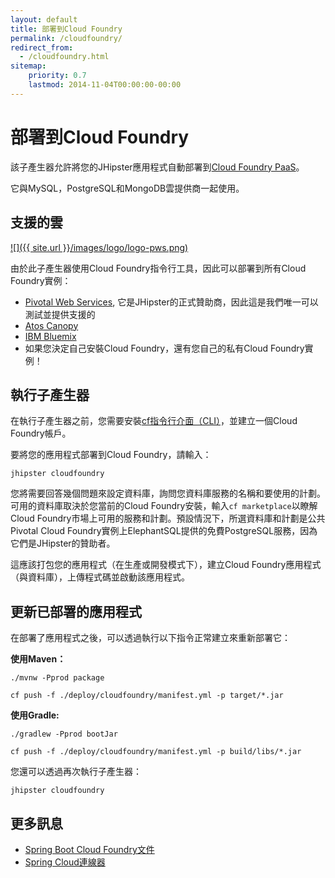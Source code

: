 ```yaml
---
layout: default
title: 部署到Cloud Foundry
permalink: /cloudfoundry/
redirect_from:
  - /cloudfoundry.html
sitemap:
    priority: 0.7
    lastmod: 2014-11-04T00:00:00-00:00
---
```


# 部署到Cloud Foundry

該子產生器允許將您的JHipster應用程式自動部署到[Cloud Foundry PaaS](http://cloudfoundry.org/)。

它與MySQL，PostgreSQL和MongoDB雲提供商一起使用。

## 支援的雲

[![]({{ site.url }}/images/logo/logo-pws.png)](http://run.pivotal.io/)

由於此子產生器使用Cloud Foundry指令行工具，因此可以部署到所有Cloud Foundry實例：

*   [Pivotal Web Services](http://run.pivotal.io/), 它是JHipster的正式贊助商，因此這是我們唯一可以測試並提供支援的
*   [Atos Canopy](https://canopy-cloud.com/)
*   [IBM Bluemix](https://console.ng.bluemix.net/)
*   如果您決定自己安裝Cloud Foundry，還有您自己的私有Cloud Foundry實例！

## 執行子產生器

在執行子產生器之前，您需要安裝[cf指令行介面（CLI）](http://docs.cloudfoundry.org/devguide/installcf/)，並建立一個Cloud Foundry帳戶。

要將您的應用程式部署到Cloud Foundry，請輸入：

`jhipster cloudfoundry`

您將需要回答幾個問題來設定資料庫，詢問您資料庫服務的名稱和要使用的計劃。可用的資料庫取決於您當前的Cloud Foundry安裝，輸入`cf marketplace`以瞭解Cloud Foundry市場上可用的服務和計劃。預設情況下，所選資料庫和計劃是公共Pivotal Cloud Foundry實例上ElephantSQL提供的免費PostgreSQL服務，因為它們是JHipster的贊助者。

這應該打包您的應用程式（在生產或開發模式下），建立Cloud Foundry應用程式（與資料庫），上傳程式碼並啟動該應用程式。

## 更新已部署的應用程式

在部署了應用程式之後，可以透過執行以下指令正常建立來重新部署它：

**使用Maven：**

`./mvnw -Pprod package`

`cf push -f ./deploy/cloudfoundry/manifest.yml -p target/*.jar`

**使用Gradle:**

`./gradlew -Pprod bootJar`

`cf push -f ./deploy/cloudfoundry/manifest.yml -p build/libs/*.jar`

您還可以透過再次執行子產生器：

`jhipster cloudfoundry`

## 更多訊息

*   [Spring Boot Cloud Foundry文件](http://docs.spring.io/spring-boot/docs/current/reference/html/cloud-deployment.html)
*   [Spring Cloud連線器](http://cloud.spring.io/spring-cloud-connectors/)


